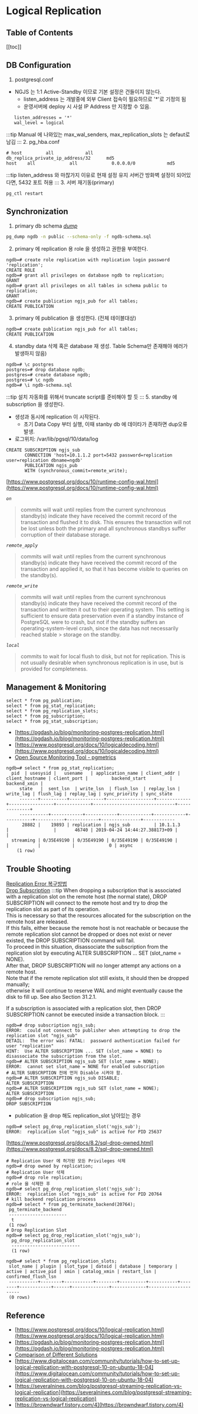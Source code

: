 # Logical Replication


## Table of Contents
[[toc]]
## DB Configuration
1. postgresql.conf  
- NGJS 는 1:1 Active-Standby 이므로 기본 설정은 건들이지 않는다.  
  - listen_address 는 개발중에 외부 Client 접속이 필요하므로 '*'로 기정의 됨
  - 운영서버에 deploy 시 사설 IP Address 만 지정할 수 있음.

```
   listen_addresses = '*'
   wal_level = logical
```
:::tip
Manual 에 나와있는 max_wal_senders, max_replication_slots 는 defaut로 남김
:::
2. pg_hba.conf
```
# host         all            all             db_replica_private_ip_address/32      md5
host    all             all             0.0.0.0/0            md5
```
:::tip
   listen_address 와 마찮가지 이유로 현재 설정 유지
   서버간 방화벽 설정이 되어있다면, 5432 포트 허용
:::
3. 서버 재기동(primary)
```
pg_ctl restart
```

## Synchronization
1. primary db schema *[dump](./#database-dump)*
``` sh
pg_dump ngdb -n public --schema-only -f ngdb-schema.sql
```
2. primary 에 replication 용 role 을 생성하고 권한을 부여한다.
```
ngdb=# create role replication with replication login password 'replication';
CREATE ROLE
ngdb=# grant all privileges on database ngdb to replication;
GRANT
ngdb=# grant all privileges on all tables in schema public to replication;
GRANT
ngdb=# create publication ngjs_pub for all tables;
CREATE PUBLICATION
```
3. primary 에 publication 을 생성한다. (전체 테이블대상)
```
ngdb=# create publication ngjs_pub for all tables;
CREATE PUBLICATION
```
4. standby data 삭제 혹은 database 재 생성. Table Schema만 존재해야 에러가 발생하지 않음)
```
ngdb=# \c postgres
postgres=# drop database ngdb;
postgres=# create database ngdb;
postgres=# \c ngdb
ngdb=# \i ngdb-schema.sql
```
:::tip
설치 자동화를 위해서 truncate script를 준비해야 할 듯
:::
5. standby 에 subscription 을 생성한다.
- 생성과 동시에 replication 이 시작된다. 
  - 초기 Data Copy 부터 실행, 이때 stanby db 에 데이타가 존재하면 dup오류 발생.
- 로그위치: /var/lib/pgsql/10/data/log 
```
CREATE SUBSCRIPTION ngjs_sub 
       CONNECTION 'host=10.1.1.2 port=5432 password=replication user=replication dbname=ngdb'
	   PUBLICATION ngjs_pub 
	   WITH (synchronous_commit=remote_write);
```
[https://www.postgresql.org/docs/10/runtime-config-wal.html](https://www.postgresql.org/docs/10/runtime-config-wal.html)

*`on`*  
> commits will wait until replies from the current synchronous standby(s) indicate they have received the commit record of the transaction and flushed it to disk. This ensures the transaction will not be lost unless both the primary and all synchronous standbys suffer corruption of their database storage.   

*`remote_apply`*  

> commits will wait until replies from the current synchronous standby(s) indicate they have received the commit record of the transaction and applied it, so that it has become visible to queries on the standby(s). 

*`remote_write`*
> commits will wait until replies from the current synchronous standby(s) indicate they have received the commit record of the transaction and written it out to their operating system. 
> This setting is sufficient to ensure data preservation even if a standby instance of PostgreSQL were to crash, 
> but not if the standby suffers an operating-system-level crash, since the data has not necessarily reached stable > storage on the standby.   

*`local`*  
> commits to wait for local flush to disk, but not for replication. 
> This is not usually desirable when synchronous replication is in use, but is provided for completeness.

## Management & Monitoring 

```
select * from pg_publication;
select * from pg_stat_replication;
select * from pg_replication_slots;
select * from pg_subscription;
select * from pg_stat_subscription;
```
- [https://pgdash.io/blog/monitoring-postgres-replication.html](https://pgdash.io/blog/monitoring-postgres-replication.html)
- [https://www.postgresql.org/docs/10/logicaldecoding.html](https://www.postgresql.org/docs/10/logicaldecoding.html)
- [Open Source Monitoring Tool - pgmetrics](https://pgmetrics.io/)

```
ngdb=# select * from pg_stat_replication;
  pid  | usesysid |   usename   | application_name | client_addr | client_hostname | client_port |         backend_start         | backend_xmin |
     state   |  sent_lsn  | write_lsn  | flush_lsn  | replay_lsn | write_lag | flush_lag | replay_lag | sync_priority | sync_state 
	 -------+----------+-------------+------------------+-------------+-----------------+-------------+-------------------------------+--------------+
	 -----------+------------+------------+------------+------------+-----------+-----------+------------+---------------+------------
	  28882 |    19893 | replication | ngjs_sub         | 10.1.1.3    |                 |       46740 | 2019-04-24 14:44:27.388173+09 |             |
  streaming | 0/35E49190 | 0/35E49190 | 0/35E49190 | 0/35E49190 |           |           |            |             0 | async
	(1 row)
```

## Trouble Shooting
[Replication Error 복구방법](https://blog.raveland.org/post/postgresql_lr_en/)  
[Drop Subscription](https://www.postgresql.org/docs/current/sql-dropsubscription.html)
:::tip
When dropping a subscription that is associated with a replication slot on the remote host (the normal state), DROP SUBSCRIPTION will connect to the remote host and try to drop the replication slot as part of its operation.  
This is necessary so that the resources allocated for the subscription on the remote host are released.  
If this fails, either because the remote host is not reachable or because the remote replication slot cannot be dropped or does not exist or never existed, the DROP SUBSCRIPTION command will fail.  
To proceed in this situation, disassociate the subscription from the replication slot by executing ALTER SUBSCRIPTION ... SET (slot_name = NONE).  
After that, DROP SUBSCRIPTION will no longer attempt any actions on a remote host.  
Note that if the remote replication slot still exists, it should then be dropped manually;  
otherwise it will continue to reserve WAL and might eventually cause the disk to fill up. See also Section 31.2.1.

If a subscription is associated with a replication slot, then DROP SUBSCRIPTION cannot be executed inside a transaction block.
:::
```
ngdb=# drop subscription ngjs_sub;
ERROR:  could not connect to publisher when attempting to drop the replication slot "ngjs_sub"
DETAIL:  The error was: FATAL:  password authentication failed for user "replication"
HINT:  Use ALTER SUBSCRIPTION ... SET (slot_name = NONE) to disassociate the subscription from the slot.
ngdb=# ALTER SUBSCRIPTION ngjs_sub SET (slot_name = NONE);
ERROR:  cannot set slot_name = NONE for enabled subscription
# ALTER SUBSCRPTION 전에 먼저 Disable 시켜야 함.
ngdb=# ALTER SUBSCRIPTION ngjs_sub DISABLE;
ALTER SUBSCRIPTION
ngdb=# ALTER SUBSCRIPTION ngjs_sub SET (slot_name = NONE);
ALTER SUBSCRIPTION
ngdb=# drop subscription ngjs_sub;
DROP SUBSCRIPTION
```

- publication 을 drop 해도 replication_slot 남아있는 경우
```
ngdb=# select pg_drop_replication_slot('ngjs_sub');
ERROR:  replication slot "ngjs_sub" is active for PID 25637
```

[https://www.postgresql.org/docs/8.2/sql-drop-owned.html](https://www.postgresql.org/docs/8.2/sql-drop-owned.html)
```
# Replication User 에 허가된 모든 Privileges 삭제
ngdb=# drop owned by replication;
# Replication User 삭제
ngdb=# drop role replication;
# role 을 삭제한 후 
ngdb=# select pg_drop_replication_slot('ngjs_sub');
ERROR:  replication slot "ngjs_sub" is active for PID 20764
# kill backend replication process
ngdb=# select * from pg_terminate_backend(20764);
 pg_terminate_backend 
 ----------------------
  t
 (1 row)
# Drop Replication Slot
ngdb=# select pg_drop_replication_slot('ngjs_sub');
  pg_drop_replication_slot 
  --------------------------
  (1 row)

ngdb=# select * from pg_replication_slots;
 slot_name | plugin | slot_type | datoid | database | temporary | active | active_pid | xmin | catalog_xmin | restart_lsn | confirmed_flush_lsn 
 -----------+--------+-----------+--------+----------+-----------+--------+------------+------+--------------+-------------+---------------------
 (0 rows)
```
## Reference
- [https://www.postgresql.org/docs/10/logical-replication.html](https://www.postgresql.org/docs/10/logical-replication.html)
- [https://pgdash.io/blog/monitoring-postgres-replication.html](https://pgdash.io/blog/monitoring-postgres-replication.html)
- [Comparison of Different Solutions](https://www.postgresql.org/docs/10/different-replication-solutions.html)
- [https://www.digitalocean.com/community/tutorials/how-to-set-up-logical-replication-with-postgresql-10-on-ubuntu-18-04](https://www.digitalocean.com/community/tutorials/how-to-set-up-logical-replication-with-postgresql-10-on-ubuntu-18-04)
- [https://severalnines.com/blog/postgresql-streaming-replication-vs-logical-replication](https://severalnines.com/blog/postgresql-streaming-replication-vs-logical-replication)  
- [https://browndwarf.tistory.com/4](https://browndwarf.tistory.com/4)